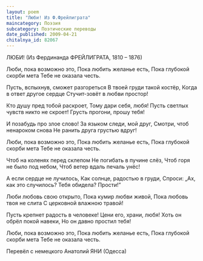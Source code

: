 ```yaml
---
layout: poem
title: "Люби! Из Ф.Фрейлиграта"
maincategory: Поэзия
subcategory: Поэтические переводы
date_published: 2009-04-21
chitalnya_id: 82067
---
```





ЛЮБИ!
(Из Фердинанда ФРЕЙЛИГРАТА, 1810 – 1876)

Люби, пока возможно это,
Пока любить желанье есть,
Пока глубокой скорби мета
Тебе не оказала честь.

Пусть, вспыхнув, сможет разгореться
В твоей груди такой костёр,
Когда в ответ другое сердце
Стучит-зовёт в любви простор!

Кто душу пред тобой раскроет,
Тому дари себя, любя!
Пусть светлых чувств никто не скроет!
Грусть прогони, прошу тебя!

И позабудь про злое слово!
За языком следи, мой друг,
Смотри, чтоб ненароком снова
Не ранить друга грустью вдруг!

Люби, пока возможно это,
Пока любить желанье есть,
Пока глубокой скорби мета
Тебе не оказала честь.

Чтоб на коленях перед склепом
Не погибать в пучине слёз,
Чтоб горя не было под небом,
Чтоб ветер вдаль печаль унёс!

А если сердце не лучилось,
Как солнце, радостью в груди,
Спроси: „Ах, как это случилось?
Тебя обидела? Прости!”

Люби любовь свою открыто,
Пока кумир любви живой,
Пока любовь твоя не слита
С церковной влажною травой!

Пусть крепнет радость в человеке!
Цени его, храни, любя!
Хоть он обрёл покой навеки,
Но он давно простил тебя!

Люби, пока возможно это,
Пока любить желанье есть,
Пока глубокой скорби мета
Тебе не оказала честь.

Перевёл с немецкого Анатолий ЯНИ (Одесса)

 






